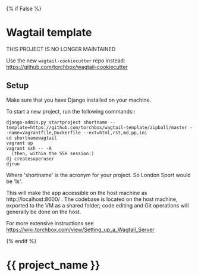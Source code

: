 {% if False %}

Wagtail template
================

THIS PROJECT IS NO LONGER MAINTAINED

Use the new ``wagtail-cookiecutter`` repo instead: https://github.com/torchbox/wagtail-cookiecutter

Setup
-----

Make sure that you have Django installed on your machine.

To start a new project, run the following commands::

    django-admin.py startproject shortname --template=https://github.com/torchbox/wagtail-template/zipball/master --name=Vagrantfile,Dockerfile --ext=html,rst,md,pp,ini
    cd shortnamewagtail
    vagrant up
    vagrant ssh -- -A
      (then, within the SSH session:)
    dj createsuperuser
    djrun

Where 'shortname' is the acronym for your project. So London Sport would be 'ls'.

This will make the app accessible on the host machine as http://localhost:8000/ . The codebase is located on the host
machine, exported to the VM as a shared folder; code editing and Git operations will generally be done on the host.

For more extensive instructions see https://wiki.torchbox.com/view/Setting_up_a_Wagtail_Server

{% endif %}

{{ project_name }}
==================
